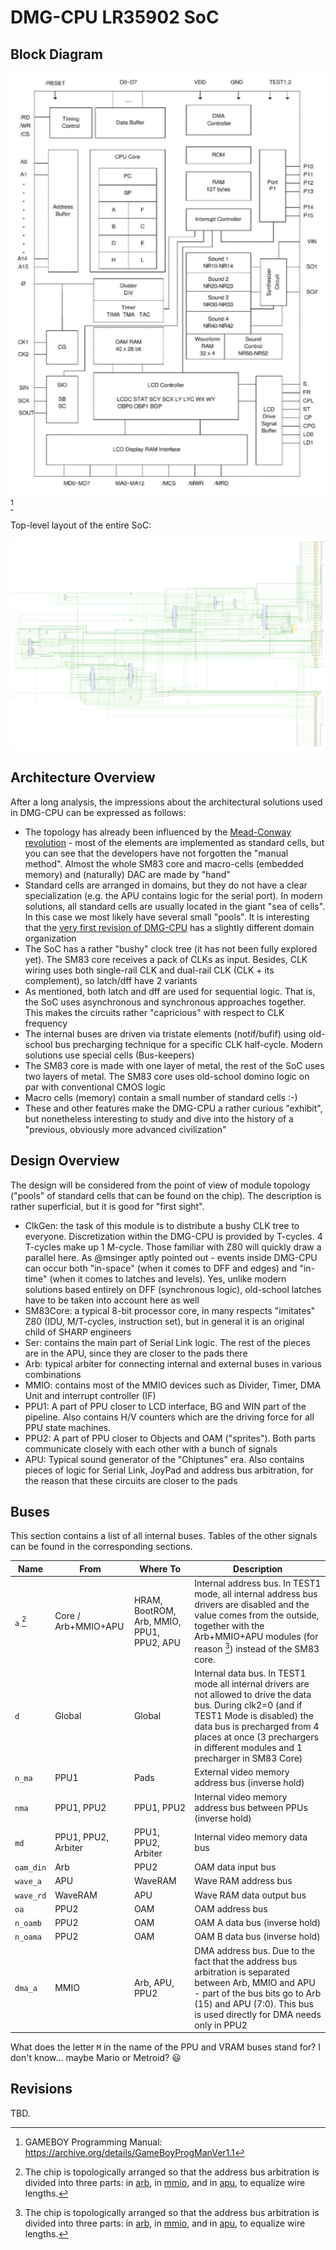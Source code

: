 # DMG-CPU LR35902 SoC

## Block Diagram

![cpu_block](/imgstore/soc/cpu_block.png) [^1]

[^1]: GAMEBOY Programming Manual: https://archive.org/details/GameBoyProgManVer1.1

Top-level layout of the entire SoC:

![dmgcpu_sm](/HDL/soc/design/dmgcpu_sm.png)

## Architecture Overview

After a long analysis, the impressions about the architectural solutions used in DMG-CPU can be expressed as follows:
- The topology has already been influenced by the [Mead-Conway revolution](https://en.wikipedia.org/wiki/Mead%E2%80%93Conway_VLSI_chip_design_revolution) - most of the elements are implemented as standard cells, but you can see that the developers have not forgotten the "manual method". Almost the whole SM83 core and macro-cells (embedded memory) and (naturally) DAC are made by "hand"
- Standard cells are arranged in domains, but they do not have a clear specialization (e.g. the APU contains logic for the serial port). In modern solutions, all standard cells are usually located in the giant "sea of cells". In this case we most likely have several small "pools". It is interesting that the [very first revision of DMG-CPU](https://siliconpr0n.org/map/nintendo/dmg-cpu/mcmaster_mz_mit20x/) has a slightly different domain organization
- The SoC has a rather "bushy" clock tree (it has not been fully explored yet). The SM83 core receives a pack of CLKs as input. Besides, CLK wiring uses both single-rail CLK and dual-rail CLK (CLK + its complement), so latch/dff have 2 variants
- As mentioned, both latch and dff are used for sequential logic. That is, the SoC uses asynchronous and synchronous approaches together. This makes the circuits rather "capricious" with respect to CLK frequency
- The internal buses are driven via tristate elements (notif/bufif) using old-school bus precharging technique for a specific CLK half-cycle. Modern solutions use special cells (Bus-keepers)
- The SM83 core is made with one layer of metal, the rest of the SoC uses two layers of metal. The SM83 core uses old-school domino logic on par with conventional CMOS logic
- Macro cells (memory) contain a small number of standard cells :-)
- These and other features make the DMG-CPU a rather curious "exhibit", but nonetheless interesting to study and dive into the history of a "previous, obviously more advanced civilization"

## Design Overview

The design will be considered from the point of view of module topology ("pools" of standard cells that can be found on the chip). The description is rather superficial, but it is good for "first sight".

- ClkGen: the task of this module is to distribute a bushy CLK tree to everyone. Discretization within the DMG-CPU is provided by T-cycles. 4 T-cycles make up 1 M-cycle. Those familiar with Z80 will quickly draw a parallel here. As @msinger aptly pointed out - events inside DMG-CPU can occur both "in-space" (when it comes to DFF and edges) and "in-time" (when it comes to latches and levels). Yes, unlike modern solutions based entirely on DFF (synchronous logic), old-school latches have to be taken into account here as well
- SM83Core: a typical 8-bit processor core, in many respects "imitates" Z80 (IDU, M/T-cycles, instruction set), but in general it is an original child of SHARP engineers
- Ser: contains the main part of Serial Link logic. The rest of the pieces are in the APU, since they are closer to the pads there
- Arb: typical arbiter for connecting internal and external buses in various combinations
- MMIO: contains most of the MMIO devices such as Divider, Timer, DMA Unit and interrupt controller (IF)
- PPU1: A part of PPU closer to LCD interface, BG and WIN part of the pipeline. Also contains H/V counters which are the driving force for all PPU state machines.
- PPU2: A part of PPU closer to Objects and OAM ("sprites"). Both parts communicate closely with each other with a bunch of signals
- APU: Typical sound generator of the "Chiptunes" era. Also contains pieces of logic for Serial Link, JoyPad and address bus arbitration, for the reason that these circuits are closer to the pads

## Buses

This section contains a list of all internal buses. Tables of the other signals can be found in the corresponding sections.

| Name       | From        | Where To     | Description                          |
|------------|-------------|--------------|--------------------------------------|
| `a` [^2]   | Core / Arb+MMIO+APU  | HRAM, BootROM, Arb, MMIO, PPU1, PPU2, APU  | Internal address bus. In TEST1 mode, all internal address bus drivers are disabled and the value comes from the outside, together with the Arb+MMIO+APU modules (for reason [^2]) instead of the SM83 core. |
| `d`        | Global               | Global                          | Internal data bus. In TEST1 mode all internal drivers are not allowed to drive the data bus. During clk2=0 (and if TEST1 Mode is disabled) the data bus is precharged from 4 places at once (3 prechargers in different modules and 1 precharger in SM83 Core) |
| `n_ma`     | PPU1                 | Pads                            | External video memory address bus (inverse hold)          |
| `nma`      | PPU1, PPU2           | PPU1, PPU2                      | Internal video memory address bus between PPUs (inverse hold)   |
| `md`       | PPU1, PPU2, Arbiter  | PPU1, PPU2, Arbiter             | Internal video memory data bus       |
| `oam_din`  | Arb                  | PPU2                            | OAM data input bus                   |
| `wave_a`   | APU                  | WaveRAM                         | Wave RAM address bus                 |
| `wave_rd`  | WaveRAM              | APU                             | Wave RAM data output bus             |
| `oa`       | PPU2                 | OAM                             | OAM address bus                      |
| `n_oamb`   | PPU2                 | OAM                             | OAM A data bus (inverse hold)        |
| `n_oama`   | PPU2                 | OAM                             | OAM B data bus (inverse hold)        |
| `dma_a`    | MMIO                 | Arb, APU, PPU2                  | DMA address bus. Due to the fact that the address bus arbitration is separated between Arb, MMIO and APU - part of the bus bits go to Arb (15) and APU (7:0). This bus is used directly for DMA needs only in PPU2 |

What does the letter `M` in the name of the PPU and VRAM buses stand for? I don't know... maybe Mario or Metroid? :smiley:

[^2]: The chip is topologically arranged so that the address bus arbitration is divided into three parts: in [arb](arb.md), in [mmio](mmio.md), and in [apu](apu.md), to equalize wire lengths.

## Revisions

TBD.